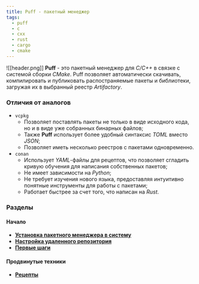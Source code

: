 ```yaml
---
title: Puff - пакетный менеджер
tags:
  - puff
  - c
  - cxx
  - rust
  - cargo
  - cmake
---
```


![[header.png]]
**Puff** - это пакетный менеджер для *C/C++* в связке с системой сборки *CMake*. Puff позволяет автоматически скачивать, компилировать и публиковать распостраняемые пакеты и библиотеки, загружая их в выбранный реестр *Artifactory*.

### Отличия от аналогов
- `vcpkg` 
	- Позволяет поставлять пакеты не только в виде исходного кода, но и в виде уже собранных бинарных файлов;
	- Также **Puff** использует более удобный синтаксис *TOML* вместо *JSON*;
	- Позволяет иметь несколько реестров с пакетами одновременно.
- `conan` 
	- Использует *YAML*-файлы для рецептов, что позволяет сгладить кривую обучения для написания собственных пакетов;
	- Не имеет зависимости на *Python*;
	- Не требует изучения нового языка, предоставляя интуитивно понятные инструменты для работы с пакетами;
	- Работает быстрее за счет того, что написан на *Rust*.
### Разделы
#### Начало
- [**Установка пакетного менеджера в систему**](installation.md)
- [**Настройка удаленного репозитория**](remotes.md)
- [**Первые шаги**](first-steps.md)

#### Продвинутые техники
- [**Рецепты**](recipes.md)